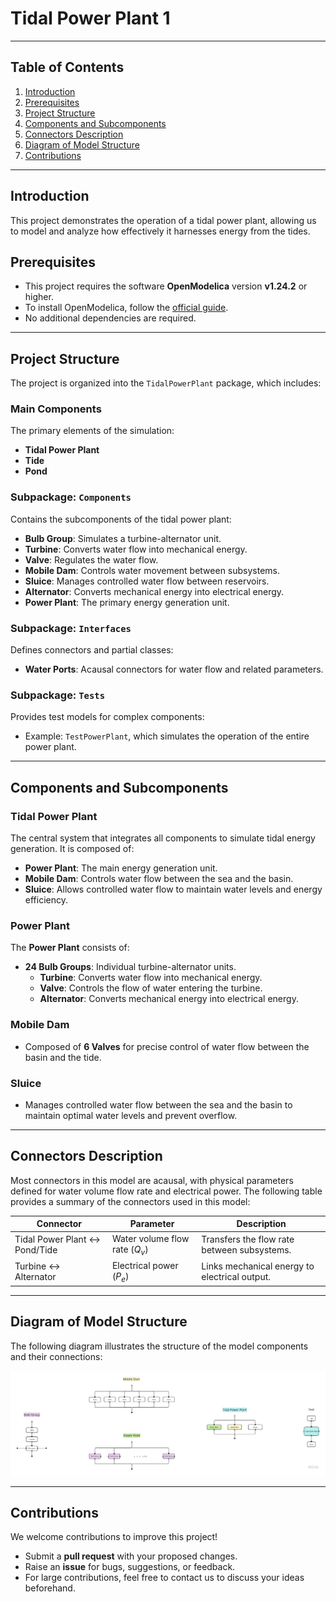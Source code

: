 # Tidal Power Plant 1

---

## Table of Contents
1. [Introduction](#introduction)
2. [Prerequisites](#prerequisites)
3. [Project Structure](#project-structure)
4. [Components and Subcomponents](#components-and-subcomponents)
5. [Connectors Description](#connectors-description)
6. [Diagram of Model Structure](#diagram-of-model-structure)
7. [Contributions](#contributions)

---

## Introduction

This project demonstrates the operation of a tidal power plant, allowing us to model and analyze how effectively it harnesses energy from the tides.

## Prerequisites

- This project requires the software **OpenModelica** version **v1.24.2** or higher.
- To install OpenModelica, follow the [official guide](https://www.openmodelica.org/download).
- No additional dependencies are required.

---

## Project Structure

The project is organized into the `TidalPowerPlant` package, which includes:

### Main Components
The primary elements of the simulation:
- **Tidal Power Plant**
- **Tide**
- **Pond**

### Subpackage: `Components`
Contains the subcomponents of the tidal power plant:
- **Bulb Group**: Simulates a turbine-alternator unit.
- **Turbine**: Converts water flow into mechanical energy.
- **Valve**: Regulates the water flow.
- **Mobile Dam**: Controls water movement between subsystems.
- **Sluice**: Manages controlled water flow between reservoirs.
- **Alternator**: Converts mechanical energy into electrical energy.
- **Power Plant**: The primary energy generation unit.

### Subpackage: `Interfaces`
Defines connectors and partial classes:
- **Water Ports**: Acausal connectors for water flow and related parameters.

### Subpackage: `Tests`
Provides test models for complex components:
- Example: `TestPowerPlant`, which simulates the operation of the entire power plant.

---

## Components and Subcomponents

### Tidal Power Plant
The central system that integrates all components to simulate tidal energy generation. It is composed of:

- **Power Plant**: The main energy generation unit.
- **Mobile Dam**: Controls water flow between the sea and the basin.
- **Sluice**: Allows controlled water flow to maintain water levels and energy efficiency.

### Power Plant
The **Power Plant** consists of:
- **24 Bulb Groups**: Individual turbine-alternator units.
    - **Turbine**: Converts water flow into mechanical energy.
    - **Valve**: Controls the flow of water entering the turbine.
    - **Alternator**: Converts mechanical energy into electrical energy.

### Mobile Dam
- Composed of **6 Valves** for precise control of water flow between the basin and the tide.


### Sluice
- Manages controlled water flow between the sea and the basin to maintain optimal water levels and prevent overflow.

---

## Connectors Description
Most connectors in this model are acausal, with physical parameters defined for water volume flow rate and electrical power. The following table provides a summary of the connectors used in this model:

| Connector           | Parameter                  | Description                                   |
|---------------------|---------------------------|-----------------------------------------------|
| Tidal Power Plant $\leftrightarrow$ Pond/Tide | Water volume flow rate ($Q_v$) | Transfers the flow rate between subsystems. |
| Turbine $\leftrightarrow$ Alternator | Electrical power ($P_e$) | Links mechanical energy to electrical output.|

---

## Diagram of Model Structure

The following diagram illustrates the structure of the model components and their connections:

![Tidal Power Plant Diagram](model.jpg)

---

## Contributions
We welcome contributions to improve this project! 
- Submit a **pull request** with your proposed changes.  
- Raise an **issue** for bugs, suggestions, or feedback.  
- For large contributions, feel free to contact us to discuss your ideas beforehand.